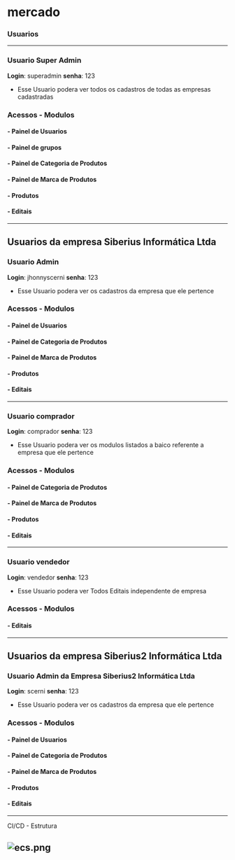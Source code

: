 # mercado


### Usuarios

----------------------------------------------------------------------------
### Usuario Super Admin
<b>Login</b>: superadmin <b>senha</b>: 123
- Esse Usuario podera ver todos os cadastros de todas as empresas cadastradas

### Acessos - Modulos
#### - Painel de Usuarios
#### - Painel de grupos
#### - Painel de Categoria de Produtos
#### - Painel de Marca de Produtos
#### - Produtos
#### - Editais

--------------------------------------------------------------------------

## Usuarios da empresa Siberius Informática Ltda

### Usuario Admin
<b>Login</b>: jhonnyscerni <b>senha</b>: 123
- Esse Usuario podera ver os cadastros da empresa que ele pertence

### Acessos - Modulos
#### - Painel de Usuarios
#### - Painel de Categoria de Produtos
#### - Painel de Marca de Produtos
#### - Produtos
#### - Editais

--------------------------------------------------------------------------

### Usuario comprador
<b>Login</b>: comprador <b>senha</b>: 123
- Esse Usuario podera ver os modulos listados a baico referente a empresa que ele pertence

### Acessos - Modulos
#### - Painel de Categoria de Produtos
#### - Painel de Marca de Produtos
#### - Produtos
#### - Editais

--------------------------------------------------------------------------

### Usuario vendedor 
<b>Login</b>: vendedor <b>senha</b>: 123
- Esse Usuario podera ver Todos Editais independente de empresa

### Acessos - Modulos
#### - Editais

-----------------------------------------------------------------
## Usuarios da empresa Siberius2 Informática Ltda

### Usuario Admin da Empresa Siberius2 Informática Ltda
<b>Login</b>: scerni <b>senha</b>: 123
- Esse Usuario podera ver os cadastros da empresa que ele pertence

### Acessos - Modulos
#### - Painel de Usuarios
#### - Painel de Categoria de Produtos
#### - Painel de Marca de Produtos
#### - Produtos
#### - Editais


----------------------------
CI/CD - Estrutura


![ecs.png](src%2Fmain%2Fresources%2Fimages%2Fecs.png)
--------------------------------------------------------------------------------------------------------------------